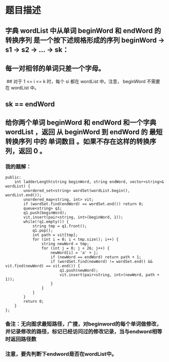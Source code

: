 # 题目描述
## 字典 wordList 中从单词 beginWord 和 endWord 的 转换序列 是一个按下述规格形成的序列 beginWord -> s1 -> s2 -> ... -> sk：
## 每一对相邻的单词只差一个字母。
 ## 对于 1 <= i <= k 时，每个 si 都在 wordList 中。注意， beginWord 不需要在 wordList 中。
## sk == endWord
## 给你两个单词 beginWord 和 endWord 和一个字典 wordList ，返回 从 beginWord 到 endWord 的 最短转换序列 中的 单词数目 。如果不存在这样的转换序列，返回 0 。
### 我的题解：
```class Solution {
public:
    int ladderLength(string beginWord, string endWord, vector<string>& wordList) {
        unordered_set<string> wordSet(wordList.begin(), wordList.end());
        unordered_map<string, int> vit;
        if (wordSet.find(endWord) == wordSet.end()) return 0;
        queue<string> q1;
        q1.push(beginWord);
        vit.insert(pair<string, int>(beginWord, 1));
        while(!q1.empty()) {
            string tmp = q1.front();
            q1.pop();
            int path = vit[tmp];
            for (int i = 0; i < tmp.size(); i++) {
                string newWord = tmp;
                for (int j = 0; j < 26; j++) {
                    newWord[i] = 'a' + j;
                    if (newWord == endWord) return path + 1;
                    if (wordSet.find(newWord) != wordSet.end() && vit.find(newWord) == vit.end()) {
                        q1.push(newWord);
                        vit.insert(pair<string, int>(newWord, path + 1));
                    }
                }
            }
        }
        return 0;
    }
};
```
### **备注**：无向图求最短路径，广搜，对beginword的每个单词做修改，并记录修改的路径，标记已经访问过的修改记录，当与endword相等时返回路径数
### 注意，要先判断下endword是否在wordList中。